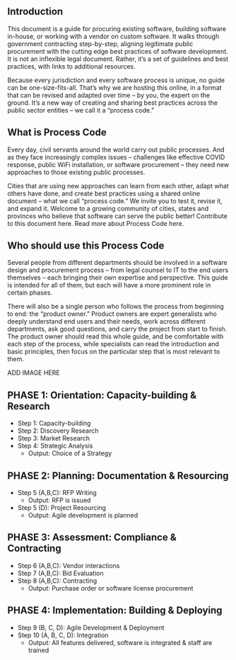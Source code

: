 ## Introduction

This document is a guide for procuring existing software, building software in-house, or working with a vendor on custom software. It walks through government contracting step-by-step, aligning legitimate public procurement with the cutting edge best practices of software development. It is not an inflexible legal document. Rather, it’s a set of guidelines and best practices, with links to additional resources.

Because every jurisdiction and every software process is unique, no guide can be one-size-fits-all. That’s why we are hosting this online, in a format that can be revised and adapted over time – by you, the expert on the ground. It’s a new way of creating and sharing best practices across the public sector entities – we call it a “process code.”

## What is Process Code

Every day, civil servants around the world carry out public processes. And as they face increasingly complex issues – challenges like effective COVID response, public WiFi installation, or software procurement – they need new approaches to those existing public processes.

Cities that are using new approaches can learn from each other, adapt what others have done, and create best practices using a shared online document – what we call “process code.” We invite you to test it, revise it, and expand it. Welcome to a growing community of cities, states and provinces who believe that software can serve the public better!
Contribute to this document here.
Read more about Process Code here.

## Who should use this Process Code

Several people from different departments should be involved in a software design and procurement process – from legal counsel to IT to the end users themselves – each bringing their own expertise and perspective. This guide is intended for all of them, but each will have a more prominent role in certain phases.

There will also be a single person who follows the process from beginning to end: the “product owner.” Product owners are expert generalists who deeply understand end users and their needs, work across different departments, ask good questions, and carry the project from start to finish. The product owner should read this whole guide, and be comfortable with each step of the process, while specialists can read the introduction and basic principles, then focus on the particular step that is most relevant to them.

ADD IMAGE HERE

## PHASE 1: Orientation: Capacity-building & Research

- Step 1: Capacity-building
- Step 2: Discovery Research
- Step 3: Market Research
- Step 4: Strategic Analysis
  - Output: Choice of a Strategy

## PHASE 2: Planning: Documentation & Resourcing

- Step 5 (A,B,C): RFP Writing
  - Output: RFP is issued
- Step 5 (D): Project Resourcing
  - Output: Agile development is planned

## PHASE 3: Assessment: Compliance & Contracting

- Step 6 (A,B,C): Vendor interactions
- Step 7 (A,B,C): Bid Evaluation
- Step 8 (A,B,C): Contracting
  - Output: Purchase order or software license procurement

## PHASE 4: Implementation: Building & Deploying

- Step 9 (B, C, D): Agile Development & Deployment
- Step 10 (A, B, C, D): Integration
  - Output: All features delivered, software is integrated & staff are trained

